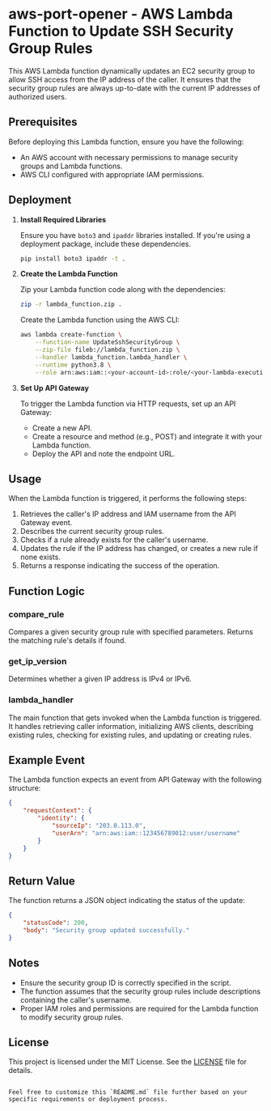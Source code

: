 # aws-port-opener - AWS Lambda Function to Update SSH Security Group Rules

This AWS Lambda function dynamically updates an EC2 security group to allow SSH access from the IP address of the caller. It ensures that the security group rules are always up-to-date with the current IP addresses of authorized users.

## Prerequisites

Before deploying this Lambda function, ensure you have the following:

- An AWS account with necessary permissions to manage security groups and Lambda functions.
- AWS CLI configured with appropriate IAM permissions.

## Deployment

1. **Install Required Libraries**

   Ensure you have `boto3` and `ipaddr` libraries installed. If you're using a deployment package, include these dependencies.

   ```bash
   pip install boto3 ipaddr -t .
   ```

2. **Create the Lambda Function**

   Zip your Lambda function code along with the dependencies:

   ```bash
   zip -r lambda_function.zip .
   ```

   Create the Lambda function using the AWS CLI:

   ```bash
   aws lambda create-function \
       --function-name UpdateSshSecurityGroup \
       --zip-file fileb://lambda_function.zip \
       --handler lambda_function.lambda_handler \
       --runtime python3.8 \
       --role arn:aws:iam::<your-account-id>:role/<your-lambda-execution-role>
   ```

3. **Set Up API Gateway**

   To trigger the Lambda function via HTTP requests, set up an API Gateway:

   - Create a new API.
   - Create a resource and method (e.g., POST) and integrate it with your Lambda function.
   - Deploy the API and note the endpoint URL.

## Usage

When the Lambda function is triggered, it performs the following steps:

1. Retrieves the caller's IP address and IAM username from the API Gateway event.
2. Describes the current security group rules.
3. Checks if a rule already exists for the caller's username.
4. Updates the rule if the IP address has changed, or creates a new rule if none exists.
5. Returns a response indicating the success of the operation.

## Function Logic

### compare_rule

Compares a given security group rule with specified parameters. Returns the matching rule's details if found.

### get_ip_version

Determines whether a given IP address is IPv4 or IPv6.

### lambda_handler

The main function that gets invoked when the Lambda function is triggered. It handles retrieving caller information, initializing AWS clients, describing existing rules, checking for existing rules, and updating or creating rules.

## Example Event

The Lambda function expects an event from API Gateway with the following structure:

```json
{
    "requestContext": {
        "identity": {
            "sourceIp": "203.0.113.0",
            "userArn": "arn:aws:iam::123456789012:user/username"
        }
    }
}
```

## Return Value

The function returns a JSON object indicating the status of the update:

```json
{
    "statusCode": 200,
    "body": "Security group updated successfully."
}
```

## Notes

- Ensure the security group ID is correctly specified in the script.
- The function assumes that the security group rules include descriptions containing the caller's username.
- Proper IAM roles and permissions are required for the Lambda function to modify security group rules.

## License

This project is licensed under the MIT License. See the [LICENSE](LICENSE) file for details.
```

Feel free to customize this `README.md` file further based on your specific requirements or deployment process.